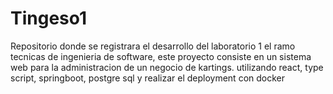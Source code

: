 # Tingeso1
Repositorio donde se registrara el desarrollo del laboratorio 1 el ramo tecnicas de ingenieria de software, este proyecto consiste en un sistema web para la administracion de un negocio de kartings. utilizando react, type script, springboot, postgre sql y realizar el deployment con docker
